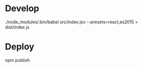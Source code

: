 
# Develop
 ./node_modules/.bin/babel src/index.jsx  --presets=react,es2015 > dist/index.js

# Deploy
 npm publish

